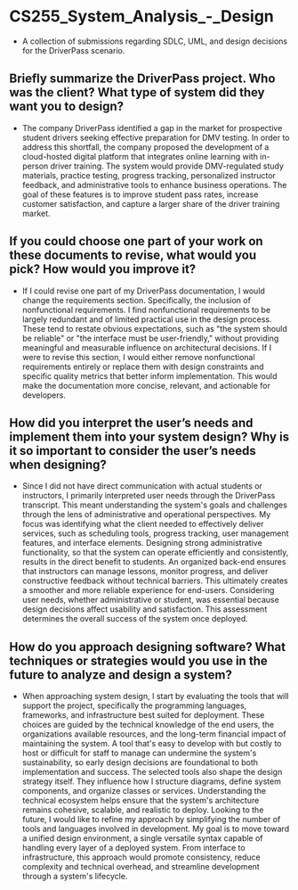# CS255_System_Analysis_-_Design
- A collection of submissions regarding SDLC, UML, and design decisions for the DriverPass scenario. 

## Briefly summarize the DriverPass project. Who was the client? What type of system did they want you to design?
- The company DriverPass identified a gap in the market for prospective student drivers seeking effective preparation for DMV testing. In order to address this shortfall, the company proposed the development of a cloud-hosted digital platform that integrates online learning with in-person driver training. The system would provide DMV-regulated study materials, practice testing, progress tracking, personalized instructor feedback, and administrative tools to enhance business operations. The goal of these features is to improve student pass rates, increase customer satisfaction, and capture a larger share of the driver training market. 

## If you could choose one part of your work on these documents to revise, what would you pick? How would you improve it?
- If I could revise one part of my DriverPass documentation, I would change the requirements section. Specifically, the inclusion of nonfunctional requirements. I find nonfunctional requirements to be largely redundant and of limited practical use in the design process. These tend to restate obvious expectations, such as "the system should be reliable" or "the interface must be user-friendly," without providing meaningful and measurable influence on architectural decisions.
If I were to revise this section, I would either remove nonfunctional requirements entirely or replace them with design constraints and specific quality metrics that better inform implementation. This would make the documentation more concise, relevant, and actionable for developers.

## How did you interpret the user’s needs and implement them into your system design? Why is it so important to consider the user’s needs when designing?
- Since I did not have direct communication with actual students or instructors, I primarily interpreted user needs through the DriverPass transcript. This meant understanding the system's goals and challenges through the lens of administrative and operational perspectives. My focus was identifying what the client needed to effectively deliver services, such as scheduling tools, progress tracking, user management features, and interface elements. 
Designing strong administrative functionality, so that the system can operate efficiently and consistently, results in the direct benefit to students. An organized back-end ensures that instructors can manage lessons, monitor progress, and deliver constructive feedback without technical barriers. This ultimately creates a smoother and more reliable experience for end-users. Considering user needs, whether administrative or student, was essential because design decisions affect usability and satisfaction. This assessment determines the overall success of the system once deployed. 

## How do you approach designing software? What techniques or strategies would you use in the future to analyze and design a system?
- When approaching system design, I start by evaluating the tools that will support the project, specifically the programming languages, frameworks, and infrastructure best suited for deployment. These choices are guided by the technical knowledge of the end users, the organizations available resources, and the long-term financial impact of maintaining the system. A tool that's easy to develop with but costly to host or difficult for staff to manage can undermine the system's sustainability, so early design decisions are foundational to both implementation and success. 
The selected tools also shape the design strategy itself. They influence how I structure diagrams, define system components, and organize classes or services. Understanding the technical ecosystem helps ensure that the system's architecture remains cohesive, scalable, and realistic to deploy. 
Looking to the future, I would like to refine my approach by simplifying the number of tools and languages involved in development. My goal is to move toward a unified design environment, a single versatile syntax capable of handling every layer of a deployed system. From interface to infrastructure, this approach would promote consistency, reduce complexity and technical overhead, and streamline development through a system's lifecycle. 

